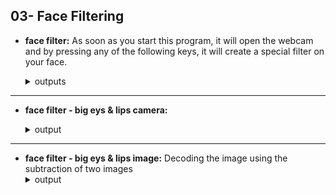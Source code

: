 ## 03- Face Filtering

- **face filter:** As soon as you start this program, it will open the webcam and by pressing any of the following keys, it will create a special filter on your face.
  <details>
    <summary>outputs</summary>
    <br>
    <img src="https://github.com/hoseindamavandi/Image-Processing/blob/main/03-%20Face%20Filtering/face%20filter/result/1.png?raw=true" width="350" title="1">

    <img src="https://github.com/hoseindamavandi/Image-Processing/blob/main/03-%20Face%20Filtering/face%20filter/result/2.png?raw=true" width="350" title="1">
    
    
    <img src="https://github.com/hoseindamavandi/Image-Processing/blob/main/03-%20Face%20Filtering/face%20filter/result/3.png?raw=true" width="350" title="3">
    
    <img src="https://github.com/hoseindamavandi/Image-Processing/blob/main/03-%20Face%20Filtering/face%20filter/result/4.png?raw=true" width="350" title="3">
        
        
  </details>
  
  
  
---

- **face filter - big eys & lips camera:** 
  <details>
    <summary>output</summary>
    <br>
    <img src="https://github.com/hoseindamavandi/Image-Processing/blob/main/03-%20Face%20Filtering/face%20filter%20-%20big%20eys%20&%20lips%20camera/result/result.png?raw=true" width="350" title="chess pieces.jpg">

  </details>
  
---

- **face filter - big eys & lips image:** Decoding the image using the subtraction of two images
  <details>
    <summary>output</summary>
    <br>
    <img src="https://github.com/hoseindamavandi/Image-Processing/blob/main/03-%20Face%20Filtering/face%20filter%20-%20big%20eys%20&%20lips%20image/out/resultfinall.jpg?raw=true" width="350" title="input">
  </details>
  
  

